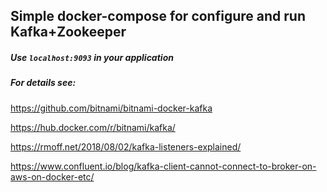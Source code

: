## Simple docker-compose for configure and run Kafka+Zookeeper

##### Use `localhost:9093` in your application
##### For details see:

https://github.com/bitnami/bitnami-docker-kafka

https://hub.docker.com/r/bitnami/kafka/

https://rmoff.net/2018/08/02/kafka-listeners-explained/

https://www.confluent.io/blog/kafka-client-cannot-connect-to-broker-on-aws-on-docker-etc/